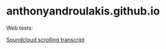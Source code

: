 # anthonyandroulakis.github.io
Web tests:

<a href="https://anthonyandroulakis.github.io/soundcloudtranscript/index.html">Soundcloud scrolling transcript</a>

